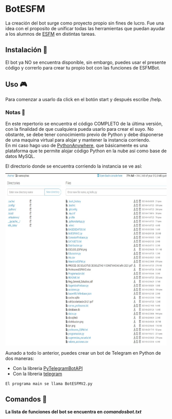 # BotESFM     
La creación del bot surge como proyecto propio sin fines de lucro. Fue una idea con el proposito de unificar todas las herramientas que puedan ayudar a los alumnos 
de [ESFM](https://www.esfm.ipn.mx/) en distintas tareas.
 
## Instalación 🔧
El bot ya NO se encuentra disponible, sin embargo, puedes usar el presente código y correrlo para crear tu propio bot con las funciones de ESFMBot.

## Uso 🎮
Para comenzar a usarlo da click en el botón start y después escribe /help. 

### Notas 📖
En este repertorio se encuentra el código COMPLETO de la última versión, con la finalidad de que cualquiera pueda usarlo para crear el suyo. No obstante, se debe tener conocimiento previo de Python y debe disponerse de una maquina virtual para alojar y mantener la instancia corriendo. \
En mi caso hago uso de [PythonAnywhere](https://www.pythonanywhere.com/), que básicamente es una plataforma que te permite alojar código Python en la nube así como base de datos MySQL.

El directorio donde se encuentra corriendo la instancia se ve así:

<img align="center" src=https://github.com/Cuadernin/BotESFM/blob/master/instancia.jpg height="540" width="760"> 
<br/>

Aunado a todo lo anterior, puedes crear un bot de Telegram en Python de dos maneras:
* Con la libreria [PyTelegramBotAPI](https://pypi.org/project/pyTelegramBotAPI/0.3.0/)
* Con la libreria [telegram](https://python-telegram-bot.readthedocs.io/en/stable/)

```
El programa main se llama BotESFMV2.py
```
## Comandos 📁
**La lista de funciones del bot se encuentra en _comandosbot.txt_**
